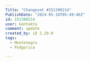 ```yaml
---
Title: "Changeset #151390214"
PublishDate: "2024-05-16T05:49:46Z"
id: 151390214
user: kentakta
comment: update
created_by: iD 2.29.0
tags:
  - Montenegro
  - Podgorica

---
```

